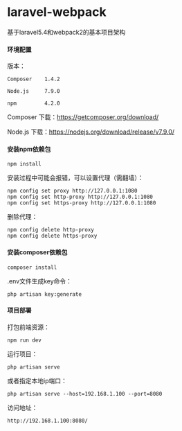 # laravel-webpack
基于laravel5.4和webpack2的基本项目架构
#### 环境配置

版本：

`Composer    1.4.2`

`Node.js     7.9.0`

`npm         4.2.0`

Composer 下载：https://getcomposer.org/download/

Node.js 下载：https://nodejs.org/download/release/v7.9.0/

#### 安装npm依赖包


    npm install

安装过程中可能会报错，可以设置代理（需翻墙）：

    npm config set proxy http://127.0.0.1:1080
    npm config set http-proxy http://127.0.0.1:1080
    npm config set https-proxy http://127.0.0.1:1080
    
删除代理：

    npm config delete http-proxy
    npm config delete https-proxy
    
#### 安装composer依赖包


    composer install

.env文件生成key命令：

    php artisan key:generate
#### 项目部署

打包前端资源：

    npm run dev
    
运行项目：

    php artisan serve

或者指定本地ip端口：

    php artisan serve --host=192.168.1.100 --port=8080

访问地址：

    http://192.168.1.100:8080/
